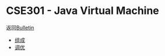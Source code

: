 # CSE301 - Java Virtual Machine

返回[Bulletin](./bulletin.md)

- [组成](./CSE3011.md)
- [调优](./CSE3012.md)

